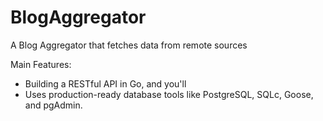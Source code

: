# BlogAggregator
A Blog Aggregator that fetches data from remote sources


Main Features:

- Building a RESTful API in Go, and you'll
- Uses production-ready database tools like PostgreSQL, SQLc, Goose, and pgAdmin.

